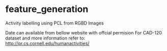# feature_generation
Activity labelling using PCL from RGBD Images

Date can available from bellow website with offcial permision
For CAD-120 dataset and more information refer to: http://pr.cs.cornell.edu/humanactivities/
